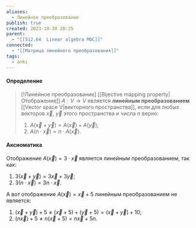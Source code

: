 ```yaml
---
aliases:
  - Линейное преобразование
publish: true
created: 2023-10-30 20:25
parent:
  - "[[512.64  Linear algebra MOC]]"
connected:
  - "[[Матрица линейного преобразования]]"
tags:
  - anki
---
```

#### Определение
> [!Линейное преобразование]
> [[Bijective mapping property|Отображение]] $A: V \rightarrow V$ является **линейным преобразованием** [[Vector space V|векторного пространства]], если для любых векторов $\vec{x}{,}\ \vec{y}$  этого пространства и числа $n$ верно:
> 1) $A(\vec{x}+\vec{y})=A(\vec{x}) + A(\vec{y})$;
> 2) $A(n\cdot\vec{x})=n\cdot A(\vec{x})$.

#### Аксиоматика
Отображение $A(\vec{x}) = 3 \cdot \vec{x}$ является линейным преобразованием, так как:  
1) $3(\vec{x} + \vec{y}) = 3\vec{x} + 3\vec{y}$;  
2) $3(n \cdot \vec{x}) = 3n \cdot \vec{x}$.

А вот отображение $A(\vec{x}) = \vec{x} + 5$ линейным преобразованием не является:  
1) $(\vec{x} + \vec{y}) + 5 \neq (\vec{x} + 5) + (\vec{y} + 5) = (\vec{x} + \vec{y}) + 10$;  
2) $(n\vec{x}) + 5 \neq n(\vec{x} + 5) = n\vec{x} + 5n$.




















